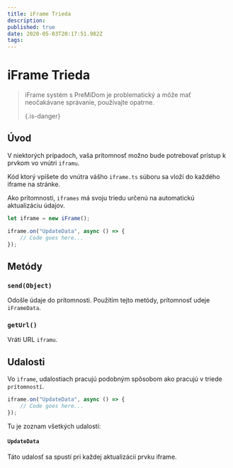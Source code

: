 ```yaml
---
title: iFrame Trieda
description:
published: true
date: 2020-05-03T20:17:51.982Z
tags:
---
```


# iFrame Trieda
> iFrame systém s PreMiDom je problematický a môže mať neočakávane správanie, používajte opatrne. 
> 
> {.is-danger}

## Úvod

V niektorých prípadoch, vaša prítomnosť možno bude potrebovať prístup k prvkom vo vnútri `iframu`.

Kód ktorý vpíšete do vnútra vášho `iframe.ts` súboru sa vloží do každého iframe na stránke.

Ako prítomnosti, `iframes` má svoju triedu určenú na automatickú aktualizáciu údajov.

```typescript
let iframe = new iFrame();

iframe.on("UpdateData", async () => {
    // Code goes here...
});
```

## Metódy

### `send(Object)`
Odošle údaje do prítomnosti. Použitím tejto metódy, prítomnosť udeje `iFrameData`.

### `getUrl()`
Vráti URL `iframu`.

## Udalosti
Vo `iframe`, udalostiach pracujú podobným spôsobom ako pracujú v triede `prítomností`.

```typescript
iframe.on("UpdateData", async () => {
    // Code goes here...
});
```

Tu je zoznam všetkých udalostí:

#### `UpdateData`

Táto udalosť sa spustí pri každej aktualizácii prvku iframe.